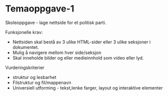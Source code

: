 # Temaoppgave-1

Skoleoppgave - lage nettside for et politisk parti.

Funksjonelle krav:
  - Nettsiden skal bestå av 3 ulike HTML-sider eller 3 ulike seksjoner i dokumentet.
  - Mulig å navigere mellom hver side/seksjon
  - Skal inneholde bilder og eller medieinnhold som video eller lyd.

  Vurderingskriterier
  - struktur og lesbarhet
  - Filstruktur og fil/mappenavn
  - Universiell utforming - tekst,lenke farger,  layout og interaktive elementer


